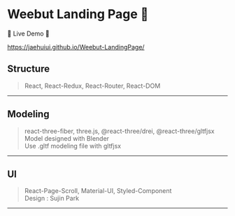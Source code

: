 # Weebut Landing Page 🏢
🎉 Live Demo 🎉    
    
https://jaehuiui.github.io/Weebut-LandingPage/   

## Structure 
> React, React-Redux, React-Router, React-DOM   
--- 
## Modeling 
> react-three-fiber, three.js, @react-three/drei, @react-three/gltfjsx   
Model designed with Blender   
Use .gltf modeling file with gltfjsx   
---
## UI 
> React-Page-Scroll, Material-UI, Styled-Component   
> Design : Sujin Park
---

